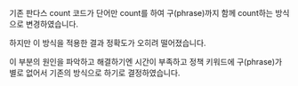 기존 판다스 count 코드가 단어만 count를 하여 구(phrase)까지 함께 count하는 방식으로 변경하였습니다. 

하지만 이 방식을 적용한 결과 정확도가 오히려 떨어졌습니다. 

이 부분의 원인을 파악하고 해결하기엔 시간이 부족하고 정책 키워드에 구(phrase)가 별로 없어서 기존의 방식으로 하기로 결정하였습니다.
